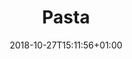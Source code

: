 ---
title: "Pasta"
date: 2018-10-27T15:11:56+01:00
type: "recipe"

tags:
- pasta
- italian
- food
---
